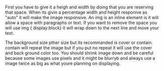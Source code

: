  First you have to give it a heigh and width by doing that you are reserving that space.
 When  its givin a percentage width and height responive as "auto" it will make the image responsive.
 An img is an inline element is it will allow a space with paragraphs or text. 
 If you want to remove the space you will use img { display:block} it will wrap down to the next line and move your text. 



  The background size pther size but its recommanded is cover or contain. 
  contain will repeat the image but if you put no repeat it will use the cover and back ground color too.
  You should shrink image down and be careful because some images use pixels and it might be blurryb
   and always use a image twice as big as what youre planning on displaying. 


